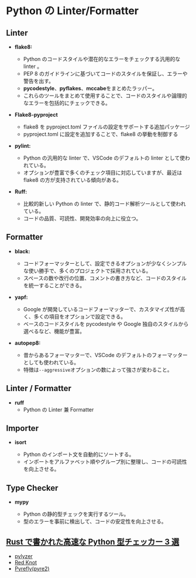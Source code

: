 # Python の Linter/Formatter

## Linter

- **flake8:**

  - Python のコードスタイルや潜在的なエラーをチェックする汎用的な linter 。
  - PEP 8 のガイドラインに基づいてコードのスタイルを保証し、エラーや警告を出す。
  - **pycodestyle**、**pyflakes**、**mccabe**をまとめたラッパー。
  - これらのツールをまとめて使用することで、コードのスタイルや論理的なエラーを包括的にチェックできる。

- **Flake8-pyproject**

  - flake8 を pyproject.toml ファイルの設定をサポートする追加パッケージ
  - pyproject.toml に設定を追加することで、flake8 の挙動を制御する

- **pylint:**

  - Python の汎用的な linter で、VSCode のデフォルトの linter として使われている。
  - オプションが豊富で多くのチェック項目に対応していますが、最近は flake8 の方が支持されている傾向がある。

- **Ruff:**
  - 比較的新しい Python の linter で、静的コード解析ツールとして使われている。
  - コードの品質、可読性、開発効率の向上に役立つ。

## Formatter

- **black:**

  - コードフォーマッターとして、設定できるオプションが少なくシンプルな使い勝手で、多くのプロジェクトで採用されている。
  - スペースの数や改行の位置、コメントの書き方など、コードのスタイルを統一することができる。

- **yapf:**

  - Google が開発しているコードフォーマッターで、カスタマイズ性が高く、多くの項目をオプションで設定できる。
  - ベースのコードスタイルを pycodestyle や Google 独自のスタイルから選べるなど、機能が豊富。

- **autopep8:**
  - 昔からあるフォーマッターで、VSCode のデフォルトのフォーマッターとしても使われている。
  - 特徴は`--aggressive`オプションの数によって強さが変わること。

## Linter / Formatter

- **ruff**
  - Python の Linter 兼 Formatter

## Importer

- **isort**

  - Python のインポート文を自動的にソートする。
  - インポートをアルファベット順やグループ別に整理し、コードの可読性を向上させる。

## Type Checker

- **mypy**

  - Python の静的型チェックを実行するツール。
  - 型のエラーを事前に検出して、コードの安定性を向上させる。

## [Rust で書かれた高速な Python 型チェッカー 3 選](https://zenn.dev/nishikoh/articles/31441fa8fe1f73)

- [pylyzer](https://github.com/mtshiba/pylyzer)
- [Red Knot](https://github.com/astral-sh/ruff/tree/main/crates/red_knot)
- [Pyrefly(pyre2)](https://github.com/facebook/pyrefly)
